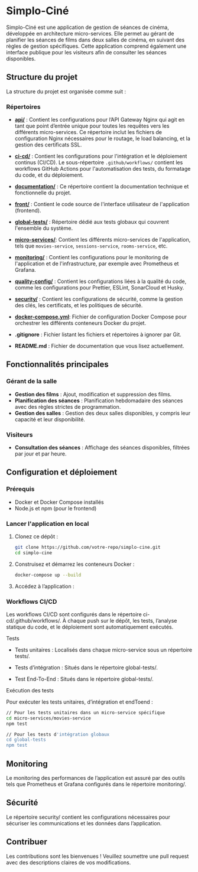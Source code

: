 # Simplo-Ciné 

Simplo-Ciné est une application de gestion de séances de cinéma, développée en architecture micro-services. Elle permet au gérant de planifier les séances de films dans deux salles de cinéma, en suivant des règles de gestion spécifiques. Cette application comprend également une interface publique pour les visiteurs afin de consulter les séances disponibles.

## Structure du projet

La structure du projet est organisée comme suit :

### Répertoires

- [**api/**](./api/ReadMe.md) : Contient les configurations pour l’API Gateway Nginx qui agit en tant que point d’entrée unique pour toutes les requêtes vers les différents micro-services. Ce répertoire inclut les fichiers de configuration Nginx nécessaires pour le routage, le load balancing, et la gestion des certificats SSL.

- [**ci-cd/**](./ci-cd/ReadMe.md) : Contient les configurations pour l'intégration et le déploiement continus (CI/CD). Le sous-répertoire `.github/workflows/` contient les workflows GitHub Actions pour l'automatisation des tests, du formatage du code, et du déploiement.

- [**documentation/**](./documentation/ReadMe.md) : Ce répertoire contient la documentation technique et fonctionnelle du projet.

- [**front/**](./front/README.md) : Contient le code source de l'interface utilisateur de l'application (frontend).

- [**global-tests/**](./global-tests/ReadMe.md) : Répertoire dédié aux tests globaux qui couvrent l'ensemble du système.

- [**micro-services/**](./micro-services/ReadMe.md): Contient les différents micro-services de l'application, tels que `movies-service`, `sessions-service`, `rooms-service`, etc.

- [**monitoring/**](./monitoring/ReadMe.md) : Contient les configurations pour le monitoring de l'application et de l'infrastructure, par exemple avec Prometheus et Grafana.

- [**quality-config/**](./quality-config/ReadMe.md) : Contient les configurations liées à la qualité du code, comme les configurations pour Prettier, ESLint, SonarCloud et Husky.

- [**security/**](./security/ReadMe.md) : Contient les configurations de sécurité, comme la gestion des clés, les certificats, et les politiques de sécurité.

- [**docker-compose.yml**](./docker-compose.yml): Fichier de configuration Docker Compose pour orchestrer les différents conteneurs Docker du projet.

- **.gitignore** : Fichier listant les fichiers et répertoires à ignorer par Git.

- **README.md** : Fichier de documentation que vous lisez actuellement.

## Fonctionnalités principales

### Gérant de la salle

- **Gestion des films** : Ajout, modification et suppression des films.
- **Planification des séances** : Planification hebdomadaire des séances avec des règles strictes de programmation.
- **Gestion des salles** : Gestion des deux salles disponibles, y compris leur capacité et leur disponibilité.

### Visiteurs

- **Consultation des séances** : Affichage des séances disponibles, filtrées par jour et par heure.

## Configuration et déploiement

### Prérequis

- Docker et Docker Compose installés
- Node.js et npm (pour le frontend)

### Lancer l'application en local

1. Clonez ce dépôt :
   ```sh
   git clone https://github.com/votre-repo/simplo-cine.git
   cd simplo-cine
   ```
2. Construisez et démarrez les conteneurs Docker :

   ```sh
   docker-compose up --build
   ```

3. Accédez à l’application :

### Workflows CI/CD

Les workflows CI/CD sont configurés dans le répertoire ci-cd/.github/workflows/. À chaque push sur le dépôt, les tests, l’analyse statique du code, et le déploiement sont automatiquement exécutés.

Tests

- Tests unitaires : Localisés dans chaque micro-service sous un répertoire tests/.

- Tests d’intégration : Situés dans le répertoire global-tests/.

- Test End-To-End : Situés dans le répertoire global-tests/.

Exécution des tests

Pour exécuter les tests unitaires, d’intégration et endToend :

```sh
// Pour les tests unitaires dans un micro-service spécifique
cd micro-services/movies-service
npm test
```

```sh
// Pour les tests d'intégration globaux
cd global-tests
npm test
```

## Monitoring

Le monitoring des performances de l’application est assuré par des outils tels que Prometheus et Grafana configurés dans le répertoire monitoring/.

## Sécurité

Le répertoire security/ contient les configurations nécessaires pour sécuriser les communications et les données dans l’application.

## Contribuer

Les contributions sont les bienvenues ! Veuillez soumettre une pull request avec des descriptions claires de vos modifications.
